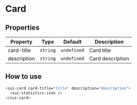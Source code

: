 # Card

## Properties

| Property    | Type     | Default     | Description      |
| ----------- | -------- | ----------- | ---------------- |
| card-title  | `string` | `undefined` | Card title       |
| description | `string` | `undefined` | Card description |

## How to use

```bash
<sui-card card-title="title" description="description">
  <sui-statistics-icon />
</sui-card>
```
